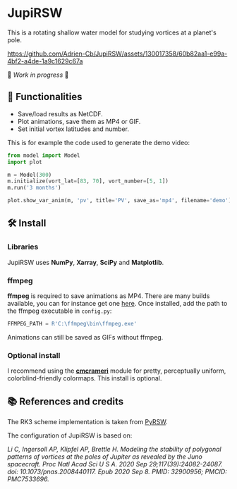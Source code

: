 # JupiRSW

This is a rotating shallow water model for studying vortices at a planet's pole.




https://github.com/Adrien-Cb/JupiRSW/assets/130017358/60b82aa1-e99a-4bf2-a4de-1a9c1629c67a



🚧 *Work in progress* 🚧

## 🔎 Functionalities

- Save/load results as NetCDF.
- Plot animations, save them as MP4 or GIF.
- Set initial vortex latitudes and number.

This is for example the code used to generate the demo video:
```python
from model import Model
import plot

m = Model(300)
m.initialize(vort_lat=[83, 70], vort_number=[5, 1])
m.run('3 months')

plot.show_var_anim(m, 'pv', title='PV', save_as='mp4', filename='demo')
```


## 🛠 Install

### Libraries 

JupiRSW uses **NumPy**, **Xarray**, **SciPy** and **Matplotlib**. 

### ffmpeg

**ffmpeg** is required to save animations as MP4. 
There are many builds available, you can for instance get one [here](https://www.gyan.dev/ffmpeg/builds/).
Once installed, add the path to the ffmpeg executable in `config.py`:
```python
FFMPEG_PATH = R'C:\ffmpeg\bin\ffmpeg.exe'
```
Animations can still be saved as GIFs without ffmpeg.

### Optional install

I recommend using the [**cmcrameri**](https://pypi.org/project/cmcrameri/) module for pretty, perceptually uniform, colorblind-friendly colormaps. 
This install is optional.


## 📚 References and credits

The RK3 scheme implementation is taken from [PyRSW](https://github.com/pvthinker/pyRSW).

The configuration of JupiRSW is based on:

*Li C, Ingersoll AP, Klipfel AP, Brettle H. Modeling the stability of polygonal patterns of vortices at the poles of Jupiter as revealed by the Juno spacecraft. Proc Natl Acad Sci U S A. 2020 Sep 29;117(39):24082-24087. doi: 10.1073/pnas.2008440117. Epub 2020 Sep 8. PMID: 32900956; PMCID: PMC7533696.*
